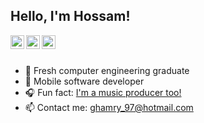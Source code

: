 ## Hello, I'm Hossam!


<a href="https://linkedin.com/in/hossam-elghamry-035180164">
  <img align="left" alt="Siddharth's Linkdein" width="22px" src="https://cdn.jsdelivr.net/npm/simple-icons@v3/icons/linkedin.svg" />
</a>
<a href="https://instagram.com/flarize_/">
  <img align="left" alt="Hossam's Instagram" width="22px" src="https://cdn.jsdelivr.net/npm/simple-icons@v3/icons/instagram.svg" />
</a>
<a href="https://www.youtube.com/channel/UCZ8rNhEA2ei2IgouQoUQO7A">
  <img align="left" alt="Hossam's Youtube" width="22px" src="https://cdn.jsdelivr.net/npm/simple-icons@v3/icons/youtube.svg" />
</a>

<br/>
<br/>

- 🔭 Fresh computer engineering graduate
- 📱   Mobile software developer
- 🎧 Fun fact: [I'm a music producer too!](https://open.spotify.com/artist/5VYUbhKpehcGwceLDeb1WU)
- 📫 Contact me: ghamry_97@hotmail.com

